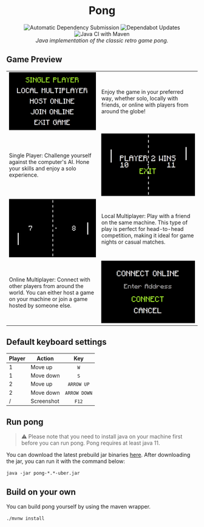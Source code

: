 <div align="center">
    <h1>Pong</h1>
    <!-- Badges -->
    <div>
        <img alt="Automatic Dependency Submission" src="https://github.com/Kiyotoko/pong/actions/workflows/dependency-graph/auto-submission/badge.svg">
        <img alt="Dependabot Updates" src="https://github.com/Kiyotoko/pong/actions/workflows/dependabot/dependabot-updates/badge.svg">
        <img alt="Java CI with Maven" src="https://github.com/Kiyotoko/pong/actions/workflows/maven.yml/badge.svg">
    </div>
    <i>Java implementation of the classic retro game pong.</i>
</div>

## Game Preview

<table>
    <tr>
        <td><img alt="Menu Image Preview" src="images/Menu.png"></td>
        <td>Enjoy the game in your preferred way, whether solo, locally with friends, or online with players from
        around the globe!</td>
    </tr>
    <tr>
        <td>Single Player: Challenge yourself against the computer's AI. Hone your skills and enjoy a solo
        experience.</td>
        <td><img alt="Local Multiplayer Image Preview" src="images/LocalMultiplayer.png"></td>
    </tr>
    <tr>
        <td><img alt="Singleplayer Image Preview" src="images/SinglePlayer.png"></td>
        <td>Local Multiplayer: Play with a friend on the same machine. This type of play is perfect for head-to-head
        competition, making it ideal for game nights or casual matches.</td>
    </tr>
    <tr>
        <td>Online Multiplayer: Connect with other players from around the world. You can either host a game on your
        machine or join a game hosted by someone else.</td>
        <td><img alt="Multiplayer Image Preview" src="images/Multiplayer.png"></td>
    </tr>
</table>

## Default keyboard settings

| Player | Action     |     Key      |
|:-------|------------|:------------:|
| 1      | Move up    |     `W`      |
| 1      | Move down  |     `S`      |
| 2      | Move up    |  `ARROW UP`  |
| 2      | Move down  | `ARROW DOWN` |
| /      | Screenshot |    `F12`     |

## Run pong

> ⚠️ Please note that you need to install java on your machine first before you can run pong. Pong requires at least java 11.

You can download the latest prebuild jar binaries [here](https://github.com/Kiyotoko/pong/releases). After downloading the jar, you can run it with the command below:

```shell
java -jar pong-*.*-uber.jar
```

## Build on your own

You can build pong yourself by using the maven wrapper.

```shell
./mvnw install
```
